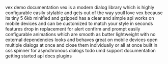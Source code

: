 vex demo documentation vex is a modern dialog library which is highly configurable easily stylable and gets out of the way youll love vex because its tiny 5 6kb minified and gzipped has a clear and simple api works on mobile devices and can be customized to match your style in seconds features drop in replacement for alert confirm and prompt easily configurable animations which are smooth as butter lightweight with no external dependencies looks and behaves great on mobile devices open multiple dialogs at once and close them individually or all at once built in css spinner for asynchronous dialogs todo umd support documentation getting started api docs plugins